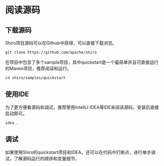 # 阅读源码

## 下载源码

Shiro项目源码可以在Github中获得，可以直接下载浏览。

```
git clone https://github.com/apache/shiro
```

在项目中包含了多个sample项目，其中quickstart是一个最简单并且可直接运行的Maven项目，推荐阅读和运行。

```
cd shiro/samples/quickstart
```

## 使用IDE

为了更方便看源码和调试，推荐使用IntelliJ IDEA等IDE来阅读源码，安装后直接启动即可。

```
idea .
```

## 调试

如果使用Shiro的quickstart项目和IDEA，还可以在代码中打断点，进行单步调试，了解源码运行的顺序和变量细节。
